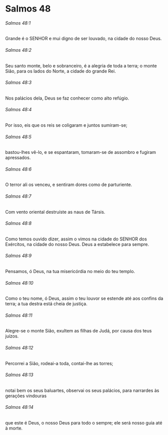 # Salmos 48

###### Salmos 48:1

Grande é o SENHOR e mui digno de ser louvado, na cidade do nosso Deus.

###### Salmos 48:2

Seu santo monte, belo e sobranceiro, é a alegria de toda a terra; o monte Sião, para os lados do Norte, a cidade do grande Rei.

###### Salmos 48:3

Nos palácios dela, Deus se faz conhecer como alto refúgio.

###### Salmos 48:4

Por isso, eis que os reis se coligaram e juntos sumiram-se;

###### Salmos 48:5

bastou-lhes vê-lo, e se espantaram, tomaram-se de assombro e fugiram apressados.

###### Salmos 48:6

O terror ali os venceu, e sentiram dores como de parturiente.

###### Salmos 48:7

Com vento oriental destruíste as naus de Társis.

###### Salmos 48:8

Como temos ouvido dizer, assim o vimos na cidade do SENHOR dos Exércitos, na cidade do nosso Deus. Deus a estabelece para sempre.

###### Salmos 48:9

Pensamos, ó Deus, na tua misericórdia no meio do teu templo.

###### Salmos 48:10

Como o teu nome, ó Deus, assim o teu louvor se estende até aos confins da terra; a tua destra está cheia de justiça.

###### Salmos 48:11

Alegre-se o monte Sião, exultem as filhas de Judá, por causa dos teus juízos.

###### Salmos 48:12

Percorrei a Sião, rodeai-a toda, contai-lhe as torres;

###### Salmos 48:13

notai bem os seus baluartes, observai os seus palácios, para narrardes às gerações vindouras

###### Salmos 48:14

que este é Deus, o nosso Deus para todo o sempre; ele será nosso guia até à morte.

